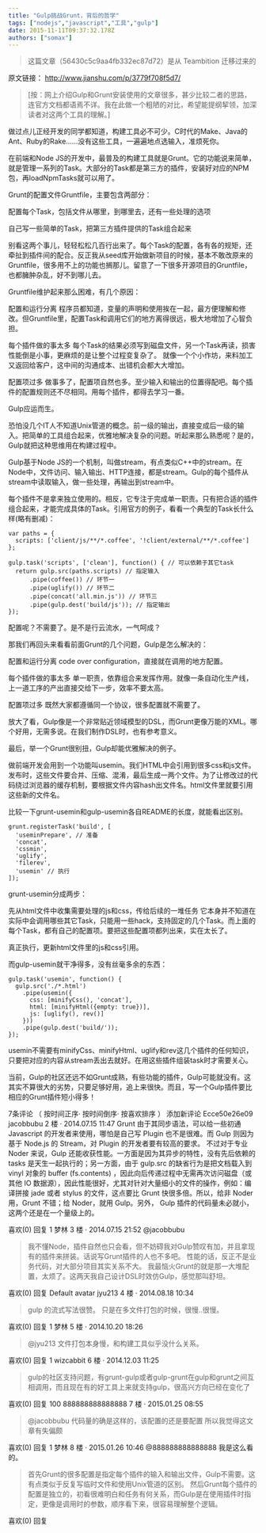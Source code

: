```yaml
---
title: "Gulp挑战Grunt，背后的哲学"
tags: ["nodejs","javascript","工具","gulp"]
date: 2015-11-11T09:37:32.178Z
authors: ["somax"]
---
```


> 这篇文章（56430c5c9aa4fb332ec87d72）是从 Teambition 迁移过来的

原文链接： http://www.jianshu.com/p/3779f708f5d7/

>[按：网上介绍Gulp和Grunt安装使用的文章很多，甚少比较二者的思路，连官方文档都语焉不详。我在此做一个粗陋的对比，希望能提纲挈领，加深读者对这两个工具的理解。]

做过点儿正经开发的同学都知道，构建工具必不可少。C时代的Make、Java的Ant、Ruby的Rake……没有这些工具，一遍遍地点选输入，准烦死你。

在前端和Node JS的开发中，最普及的构建工具就是Grunt。它的功能说来简单，就是管理一系列的Task。大部分的Task都是第三方的插件，安装好对应的NPM包，再loadNpmTasks就可以用了。

Grunt的配置文件Gruntfile，主要包含两部分：

配置每个Task，包括文件从哪里，到哪里去，还有一些处理的选项

自己写一些简单的Task，把第三方插件提供的Task组合起来

别看这两个事儿，轻轻松松几百行出来了。每个Task的配置，各有各的规矩，还牵扯到插件间的配合。反正我从seed库开始做新项目的时候，基本不敢改原来的Gruntfile，很多用不上的功能也搁那儿。留意了一下很多开源项目的Gruntfile，也都臃肿杂乱，好不到哪儿去。

Gruntfile维护起来那么困难，有几个原因：

配置和运行分离
程序员都知道，变量的声明和使用挨在一起，最方便理解和修改。但Gruntfile里，配置Task和调用它们的地方离得很远，极大地增加了心智负担。

每个插件做的事太多
每个Task的结果必须写到磁盘文件，另一个Task再读，损害性能倒是小事，更麻烦的是让整个过程变复杂了。
就像一个个小作坊，来料加工又返回给客户，这中间的沟通成本、出错机会都大大增加。

配置项过多
做事多了，配置项自然也多。至少输入和输出的位置得配吧。每个插件的配置规则还不尽相同。用每个插件，都得去学习一番。

Gulp应运而生。

恐怕没几个IT人不知道Unix管道的概念。前一级的输出，直接变成后一级的输入。把简单的工具组合起来，优雅地解决复杂的问题。听起来那么熟悉呢？是的，Gulp就把这种思维用在构建过程中。

Gulp基于Node JS的一个机制，叫做stream，有点类似C++中的stream。在Node中，文件访问、输入输出、HTTP连接，都是stream。Gulp的每个插件从stream中读取输入，做一些处理，再输出到stream中。

每个插件不是拿来独立使用的。相反，它专注于完成单一职责。只有把合适的插件组合起来，才能完成具体的Task。引用官方的例子，看看一个典型的Task长什么样(略有删减)：

	var paths = {
	  scripts: ['client/js/**/*.coffee', '!client/external/**/*.coffee']
	};
	
	gulp.task('scripts', ['clean'], function() { // 可以依赖于其它task
	  return gulp.src(paths.scripts) // 指定输入
	      .pipe(coffee()) // 环节一
	      .pipe(uglify()) // 环节二
	      .pipe(concat('all.min.js')) // 环节三
	      .pipe(gulp.dest('build/js')); // 指定输出
	});
配置呢？不需要了。是不是行云流水，一气呵成？

那我们再回头来看看前面Grunt的几个问题，Gulp是怎么解决的：

配置和运行分离
code over configuration，直接就在调用的地方配置。

每个插件做的事太多
单一职责，依靠组合来发挥作用。就像一条自动化生产线，上一道工序的产出直接交给下一步，效率不要太高。

配置项过多
既然大家都遵循同一个协议，很多配置就不需要了。

放大了看，Gulp像是一个非常贴近领域模型的DSL，而Grunt更像万能的XML。哪个好用，无需多说。在我们制作DSL时，也有参考意义。

最后，举一个Grunt很别扭，Gulp却能优雅解决的例子。

做前端开发会用到一个功能叫usemin。我们HTML中会引用到很多css和js文件。发布时，这些文件要合并、压缩、混淆，最后生成一两个文件。为了让修改过的代码绕过浏览器的缓存机制，要根据文件内容hash出文件名。html文件里就要引用这些新的文件名。

比较一下grunt-usemin和gulp-usemin各自README的长度，就能看出区别。

	grunt.registerTask('build', [
	  'useminPrepare', // 准备
	  'concat',
	  'cssmin',
	  'uglify',
	  'filerev',
	  'usemin' // 执行
	]);
grunt-usemin分成两步：

先从html文件中收集需要处理的js和css，传给后续的一堆任务
它本身并不知道在实际中会调用哪些其它Task，只能用一些hack，支持固定的几个Task。而上面的每个Task，都有自己的配置项。要把这些配置项都列出来，实在太长了。

真正执行，更新html文件里的js和css引用。

而gulp-usemin就干净得多，没有丝毫多余的东西：

	gulp.task('usemin', function() {
	  gulp.src('./*.html')
	    .pipe(usemin({
	      css: [minifyCss(), 'concat'],
	      html: [minifyHtml({empty: true})],
	      js: [uglify(), rev()]
	    }))
	    .pipe(gulp.dest('build/'));
	});
usemin不需要有minifyCss、minifyHtml、uglify和rev这几个插件的任何知识，只要把对应的内容从stream丢出去就好。在用这些插件组装task时才需要关心。

当前，Gulp的社区还远不如Grunt成熟，有些功能的插件，Gulp可能就没有。这其实不算很大的劣势，只要足够好用，追上来很快。而且，写一个Gulp插件要比相应的Grunt插件短小得多！



7条评论 （ 按时间正序· 按时间倒序· 按喜欢排序 ） 添加新评论
Ecce50e26e09
jacobbubu
2 楼 · 2014.07.15 11:47
Grunt 由于其同步语法，可以给一些初通 Javascript 的开发者来使用，哪怕是自己写 Plugin 也不是很难。而 Gulp 则因为基于 Node.js 的 Stream，对 Plugin 的开发者要有较高的要求。
不过对于专业 Noder 来说，Gulp 还能收获性能。一方面是因为其异步的特性，没有先后依赖的 tasks 是天生一起执行的；另一方面，由于 gulp.src 的缺省行为是把文档载入到 vinyl 对象的 buffer (fs.contents) ，因此向后传递过程中无需再次访问磁盘（或其他 IO 数据源），因此性能很好，尤其对针对大量细小的文件的操作，例如：编译拼接 jade 或者 stylus 的文件，这点要比 Grunt 快很多倍。所以，给非 Noder 用，Grunt 不错；给 Noder，就用 Gulp。另外， Gulp 插件的代码量未必就小，这两个还是在一个量级上的。

喜欢(0) 回复
1
梦林
3 楼 · 2014.07.15 21:52
@jacobbubu
>我不懂Node，插件自然也只会看，但不妨碍我对Gulp赞叹有加，并且拿现有的插件来拼装。话说写Grunt插件的人也不多吧。
性能的话，反正不是业务代码，对大部分项目其实关系不大。
我最恼火Grunt的就是那一大堆配置，太烦了。这两天我自己设计DSL时效仿Gulp，感觉那叫舒坦。

喜欢(0) 回复
Default avatar
jyu213
4 楼 · 2014.08.18 10:34
>gulp 的流式写法很赞。
只是在多文件打包的时候，很慢..很慢。

喜欢(0) 回复
1
梦林
5 楼 · 2014.10.20 18:26
>@jyu213 文件打包本身慢，和构建工具似乎没什么关系。

喜欢(0) 回复
1
wizcabbit
6 楼 · 2014.12.03 11:25
>gulp的社区支持问题，有grunt-gulp或者gulp-grunt在gulp和grunt之间互相调用，而且现在有的好工具上来就支持gulp，很高兴方向已经在变化了

喜欢(0) 回复
100
888888888888888
7 楼 · 2015.01.25 08:55
>@jacobbubu 代码量的确是这样的，该配置的还是要配置
所以我觉得这文章有失偏颇

喜欢(0) 回复
1
梦林
8 楼 · 2015.01.26 10:46
@888888888888888 我是这么看的。

>首先Grunt的很多配置是指定每个插件的输入和输出文件，Gulp不需要。这有点类似于反复写临时文件和使用Unix管道的区别。
然后Grunt每个插件的配置是独立的，初看很难明白和任务有何关系，而Gulp是在使用插件时指定，更像是调用时的参数，顺序看下来，很容易理解整个逻辑。

喜欢(0) 回复
